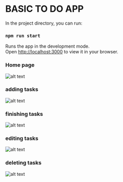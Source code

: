 # BASIC TO DO APP

In the project directory, you can run:

### `npm run start`

Runs the app in the development mode.\
Open [http://localhost:3000](http://localhost:3000) to view it in your browser.

### Home page

![alt text](https://github.com/koushik-15/todolist/blob/master/github%20pics/Home.png)

### adding tasks

![alt text](https://github.com/koushik-15/todolist/blob/master/github%20pics/adding%20tasks.png)

### finishing tasks

![alt text](https://github.com/koushik-15/todolist/blob/master/github%20pics/finishing%20tasks.png)

### editing tasks

![alt text](https://github.com/koushik-15/todolist/blob/master/github%20pics/editing%20tasks.png)

### deleting tasks

![alt text](https://github.com/koushik-15/todolist/blob/master/github%20pics/deleting%20tasks.png)
